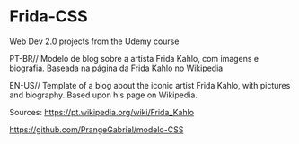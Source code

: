 # Frida-CSS
Web Dev 2.0 projects from the Udemy course 

PT-BR// Modelo de blog sobre a artista Frida Kahlo, com imagens e biografia. Baseada na página da Frida Kahlo no Wikipedia

EN-US// Template of a blog about the iconic artist Frida Kahlo, with pictures and biography. Based upon his page on Wikipedia.

Sources: 
https://pt.wikipedia.org/wiki/Frida_Kahlo

https://github.com/PrangeGabriel/modelo-CSS
